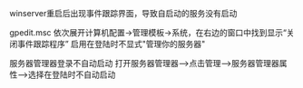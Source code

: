  winserver重启后出现事件跟踪界面，导致自启动的服务没有启动

gpedit.msc
依次展开计算机配置→管理模板→系统，在右边的窗口中找到显示“关闭事件跟踪程序”
启用在登陆时不显式"管理你的服务器"


服务器管理器登录不自动启动
打开服务器管理器-->点击管理-->服务器管理器属性-->选择在登陆时不自动启动
